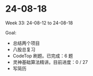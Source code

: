 # 24-08-18
Week 33: 24-08-12 to 24-08-18

Goal:
- 总结两个项目
- 八股总复习
- CodeTop 刷题。已完成：6 题
- 灵神基础算法精讲。目前进度：0 / 27
- 写简历
